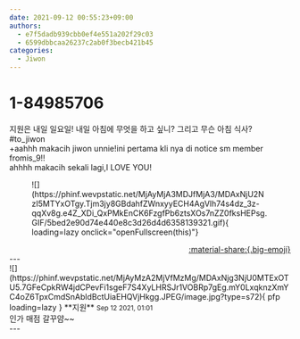 ```yaml
---
date: 2021-09-12 00:55:23+09:00
authors:
  - e7f5dadb939cbb0ef4e551a202f29c03
  - 6599dbbcaa26237c2ab0f3becb421b45
categories:
  - Jiwon
---
```


# 1-84985706

<div class="post-container" markdown="1">
<div class="content-container md-sidebar__scrollwrap" markdown="1">

지원은 내일 일요일! 내일 아침에 무엇을 하고 싶니? 그리고 무슨 아침 식사?<br>\#to_jiwon<br>+aahhh makacih jiwon unnie!ini pertama kli nya di notice sm member fromis_9!!<br>ahhhh makacih sekali lagi,I LOVE YOU!
<figure markdown="1">
![](https://phinf.wevpstatic.net/MjAyMjA3MDJfMjA3/MDAxNjU2NzI5MTYxOTgy.Tjm3jy8GBdahfZWnxyyECH4AgVlh74s4dz_3z-qqXv8g.e4Z_XDi_QxPMkEnCK6FzgfPb6ztsXOs7nZZ0fksHEPsg.GIF/5bed2e90d74e440e8c3d26d4d6358139321.gif){ loading=lazy onclick="openFullscreen(this)"}
</figure>


</div>
</div>

<div style="text-align: right;" markdown="1">
<a href="https://weverse.io/fromis9/fanpost/1-84985706" style="text-align: right;">:material-share:{.big-emoji}</a>
</div>
---

<div class="comments-container md-sidebar__scrollwrap" markdown="1">
<div class="comment" markdown="1">
<div class='id-container' markdown="1">
![](https://phinf.wevpstatic.net/MjAyMzA2MjVfMzMg/MDAxNjg3NjU0MTExOTU5.7GFeCpkRW4jdCPevFi1sgeF7S4XyLHRSJr1VOBRp7gEg.mY0LxqknzXmYC4oZ6TpxCmdSnAbldBctUiaEHQVjHkgg.JPEG/image.jpg?type=s72){ pfp loading=lazy }
**<span class="artist">지원</span>** <small>Sep 12 2021, 01:01</small><br>
</div>
<div class='comment-body' markdown="1">
인가 매점 갈꾸얌~~
</div>
</div>
</div>
---
